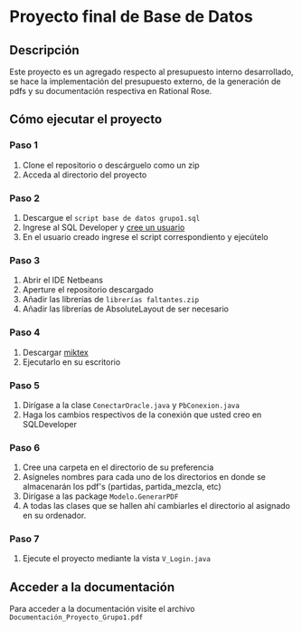 # Proyecto final de Base de Datos 

## Descripción

Este proyecto es un agregado respecto al presupuesto interno desarrollado, se hace la implementación del presupuesto externo, de la generación de pdfs y su documentación respectiva en Rational Rose.

## Cómo ejecutar el proyecto

### Paso 1

1. Clone el repositorio o descárguelo como un zip
2. Acceda al directorio del proyecto

### Paso 2

1. Descargue el `script base de datos grupo1.sql`
2. Ingrese al SQL Developer y [cree un usuario](https://drive.google.com/drive/folders/1w1CdsMvXLPu4Hxl-oo3O1-TgcEdKqyLv)
3. En el usuario creado ingrese el script correspondiento y ejecútelo

### Paso 3

1. Abrir el IDE Netbeans
2. Aperture el repositorio descargado
3. Añadir las librerías de `librerías faltantes.zip`
4. Añadir las librerías de AbsoluteLayout de ser necesario

### Paso 4

1. Descargar [miktex](https://miktex.org/download)
2. Ejecutarlo en su escritorio

### Paso 5

1. Dirígase a la clase  `ConectarOracle.java` y `PbConexion.java`
2. Haga los cambios respectivos de la conexión que usted creo en SQLDeveloper

### Paso 6

1. Cree una carpeta en el directorio de su preferencia
2. Asígneles nombres para cada uno de los directorios en donde se almacenarán los pdf's (partidas, partida_mezcla, etc)
3. Dirígase a las package `Modelo.GenerarPDF`
4. A todas las clases que se hallen ahí cambiarles el directorio al asignado en su ordenador.

### Paso 7 

1. Ejecute el proyecto mediante la vista `V_Login.java`

## Acceder a la documentación

Para acceder a la documentación visite el archivo `Documentación_Proyecto_Grupo1.pdf`
